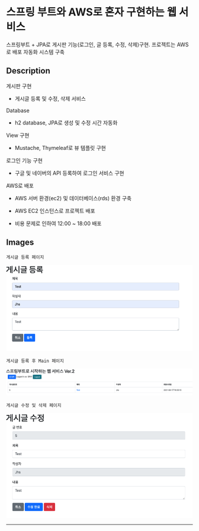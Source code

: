 # 스프링 부트와 AWS로 혼자 구현하는 웹 서비스
스프링부트 + JPA로 게시판 기능(로그인, 글 등록, 수정, 삭제)구현. 프로젝트는 AWS로 배포 자동화 시스템 구축 

## Description

게시판 구현

- 게시글 등록 및 수정, 삭제 서비스

Database

-  h2 database, JPA로 생성 및 수정 시간 자동화

View 구현

- Mustache, Thymeleaf로 뷰 템플릿 구현

로그인 기능 구현

-  구글 및 네이버의 API 등록하여 로그인 서비스 구현

AWS로 배포

-  AWS 서버 환경(ec2) 및 데이터베이스(rds) 환경 구축

- AWS EC2 인스턴스로 프로젝트 배포
- 비용 문제로 인하여 12:00 ~ 18:00 배포



## Images
    게시글 등록 페이지
![article_add](./images/article_add.png)

    게시글 등록 후 Main 페이지
![article_list](./images/article_list.png)

    게시글 수정 및 삭제 페이지
![article_details](./images/article_details.png)

---